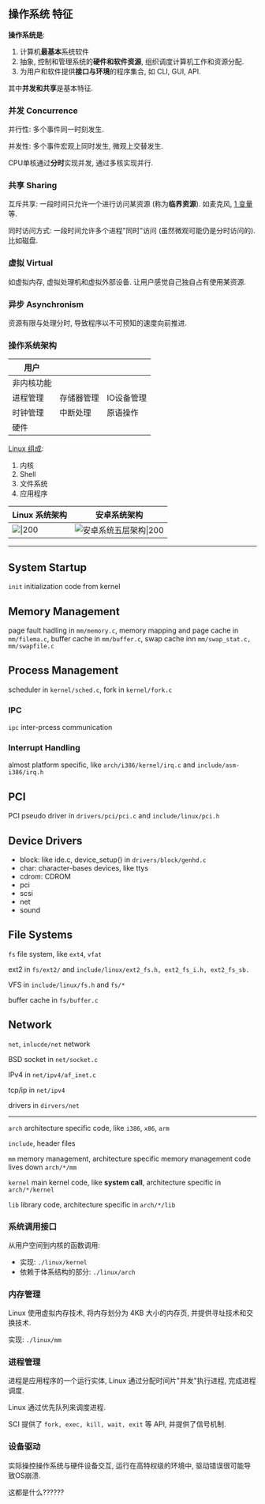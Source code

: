 
## 操作系统 特征

**操作系统是**:   
1. 计算机**最基本**系统软件
2. 抽象, 控制和管理系统的**硬件和软件资源**, 组织调度计算机工作和资源分配.
3. 为用户和软件提供**接口与环境**的程序集合, 如 CLI, GUI, API.

其中**并发和共享**是基本特征.

### 并发 Concurrence

并行性: 多个事件同一时刻发生.

并发性: 多个事件宏观上同时发生, 微观上交替发生.

CPU单核通过**分时**实现并发, 通过多核实现并行.

### 共享 Sharing

互斥共享: 一段时间只允许一个进行访问某资源 (称为**临界资源**). 如麦克风, [1 变量](../Language/BashScript/1%20变量.md)等.

同时访问方式: 一段时间允许多个进程"同时"访问 (虽然微观可能仍是分时访问的). 比如磁盘.

### 虚拟 Virtual

如虚拟内存, 虚拟处理机和虚拟外部设备. 让用户感觉自己独自占有使用某资源.

### 异步 Asynchronism

资源有限与处理分时, 导致程序以不可预知的速度向前推进.


### 操作系统架构

| 用户       |            |            |
| ---------- | ---------- | ---------- |
| 非内核功能 |            |            |
| 进程管理   | 存储器管理 | IO设备管理 |
| 时钟管理   | 中断处理   | 原语操作   |
| 硬件           |            |            |

[Linux 组成](Linux.md):
1. 内核
2. Shell
3. 文件系统
4. 应用程序

| Linux 系统架构 | 安卓系统架构 |
| -------------- | ------------ |
|    ![\|200](../../attach/Pasted%20image%2020240429171126.png)            |  ![安卓系统五层架构\|200](../../attach/Pasted%20image%2020230620164006.png)            |



***


## System Startup 

`init` initialization code from kernel 

## Memory Management

page fault hadling in `mm/memory.c`, memory mapping and page cache in `mm/filema.c`, buffer cache in `mm/buffer.c`, swap cache inn `mm/swap_stat.c, mm/swapfile.c`

## Process Management

scheduler in `kernel/sched.c`, fork in `kernel/fork.c` 

### IPC

`ipc` inter-prcess communication 

### Interrupt Handling

almost platform specific, like `arch/i386/kernel/irq.c` and `include/asm-i386/irq.h`

## PCI

PCI pseudo driver in `drivers/pci/pci.c` and `include/linux/pci.h`

## Device Drivers

- block: like ide.c, device_setup() in `drivers/block/genhd.c`
- char: character-bases devices, like ttys
- cdrom: CDROM
- pci
- scsi
- net
- sound

## File Systems

`fs` file system, like `ext4`, `vfat`

ext2 in `fs/ext2/` and `include/linux/ext2_fs.h, ext2_fs_i.h, ext2_fs_sb.`

VFS in `include/linux/fs.h` and `fs/*`

buffer cache in `fs/buffer.c`

## Network

`net`, `inlucde/net` network

BSD socket in `net/socket.c`

IPv4 in `net/ipv4/af_inet.c`

tcp/ip in `net/ipv4`

drivers in `dirvers/net`

***


`arch` architecture specific code, like `i386`, `x86`, `arm`

`include`, header files



`mm` memory management, architecture specific memory management code lives down `arch/*/mm`



`kernel` main kernel code, like **system call**, architecture specific in `arch/*/kernel`



`lib` library code, architecture specific in `arch/*/lib`

### 系统调用接口

从用户空间到内核的函数调用:
- 实现: `./linux/kernel`
- 依赖于体系结构的部分: `./linux/arch`

### 内存管理

Linux 使用虚拟内存技术, 将内存划分为 4KB 大小的内存页, 并提供寻址技术和交换技术.

实现: `./linux/mm`


### 进程管理

进程是应用程序的一个运行实体, Linux 通过分配时间片"并发"执行进程, 完成进程调度.

Linux 通过优先队列来调度进程.

SCI 提供了 `fork, exec, kill, wait, exit` 等 API, 并提供了信号机制.


### 设备驱动

实际操控操作系统与硬件设备交互, 运行在高特权级的环境中, 驱动错误很可能导致OS崩溃.

这都是什么??????